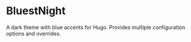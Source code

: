 # BluestNight
A dark theme with blue accents for Hugo. Provides multiple configuration options and overrides.
